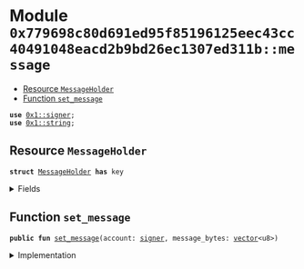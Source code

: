 
<a name="0x779698c80d691ed95f85196125eec43cc40491048eacd2b9bd26ec1307ed311b_message"></a>

# Module `0x779698c80d691ed95f85196125eec43cc40491048eacd2b9bd26ec1307ed311b::message`



-  [Resource `MessageHolder`](#0x779698c80d691ed95f85196125eec43cc40491048eacd2b9bd26ec1307ed311b_message_MessageHolder)
-  [Function `set_message`](#0x779698c80d691ed95f85196125eec43cc40491048eacd2b9bd26ec1307ed311b_message_set_message)


<pre><code><b>use</b> <a href="">0x1::signer</a>;
<b>use</b> <a href="">0x1::string</a>;
</code></pre>



<a name="0x779698c80d691ed95f85196125eec43cc40491048eacd2b9bd26ec1307ed311b_message_MessageHolder"></a>

## Resource `MessageHolder`



<pre><code><b>struct</b> <a href="HelloBlockchain.md#0x779698c80d691ed95f85196125eec43cc40491048eacd2b9bd26ec1307ed311b_message_MessageHolder">MessageHolder</a> <b>has</b> key
</code></pre>



<details>
<summary>Fields</summary>


<dl>
<dt>
<code><a href="HelloBlockchain.md#0x779698c80d691ed95f85196125eec43cc40491048eacd2b9bd26ec1307ed311b_message">message</a>: <a href="_String">string::String</a></code>
</dt>
<dd>

</dd>
</dl>


</details>

<a name="0x779698c80d691ed95f85196125eec43cc40491048eacd2b9bd26ec1307ed311b_message_set_message"></a>

## Function `set_message`



<pre><code><b>public</b> <b>fun</b> <a href="HelloBlockchain.md#0x779698c80d691ed95f85196125eec43cc40491048eacd2b9bd26ec1307ed311b_message_set_message">set_message</a>(account: <a href="">signer</a>, message_bytes: <a href="">vector</a>&lt;u8&gt;)
</code></pre>



<details>
<summary>Implementation</summary>


<pre><code><b>public</b> entry <b>fun</b> <a href="HelloBlockchain.md#0x779698c80d691ed95f85196125eec43cc40491048eacd2b9bd26ec1307ed311b_message_set_message">set_message</a>(account: <a href="">signer</a>, message_bytes: <a href="">vector</a>&lt;u8&gt;)
<b>acquires</b> <a href="HelloBlockchain.md#0x779698c80d691ed95f85196125eec43cc40491048eacd2b9bd26ec1307ed311b_message_MessageHolder">MessageHolder</a> {
    <b>let</b> <a href="HelloBlockchain.md#0x779698c80d691ed95f85196125eec43cc40491048eacd2b9bd26ec1307ed311b_message">message</a> = <a href="_utf8">string::utf8</a>(message_bytes);
    <b>let</b> account_addr = <a href="_address_of">signer::address_of</a>(&account);
    <b>if</b> (!<b>exists</b>&lt;<a href="HelloBlockchain.md#0x779698c80d691ed95f85196125eec43cc40491048eacd2b9bd26ec1307ed311b_message_MessageHolder">MessageHolder</a>&gt;(account_addr)) {
        <b>move_to</b>(&account, <a href="HelloBlockchain.md#0x779698c80d691ed95f85196125eec43cc40491048eacd2b9bd26ec1307ed311b_message_MessageHolder">MessageHolder</a> {
            <a href="HelloBlockchain.md#0x779698c80d691ed95f85196125eec43cc40491048eacd2b9bd26ec1307ed311b_message">message</a>,
        })
    } <b>else</b> {
        <b>let</b> old_message_holder = <b>borrow_global_mut</b>&lt;<a href="HelloBlockchain.md#0x779698c80d691ed95f85196125eec43cc40491048eacd2b9bd26ec1307ed311b_message_MessageHolder">MessageHolder</a>&gt;(account_addr);
        old_message_holder.<a href="HelloBlockchain.md#0x779698c80d691ed95f85196125eec43cc40491048eacd2b9bd26ec1307ed311b_message">message</a> = <a href="HelloBlockchain.md#0x779698c80d691ed95f85196125eec43cc40491048eacd2b9bd26ec1307ed311b_message">message</a>;
    }
}
</code></pre>



</details>
